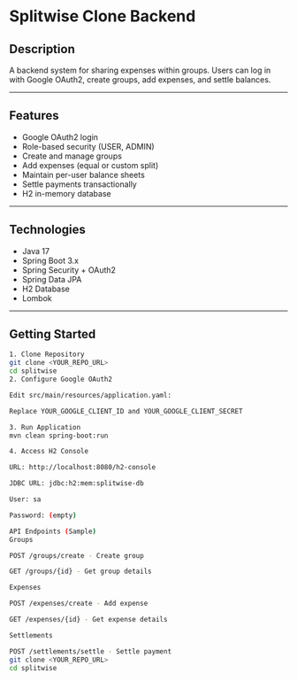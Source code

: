 # Splitwise Clone Backend

## Description
A backend system for sharing expenses within groups. Users can log in with Google OAuth2, create groups, add expenses, and settle balances.

---

## Features
- Google OAuth2 login
- Role-based security (USER, ADMIN)
- Create and manage groups
- Add expenses (equal or custom split)
- Maintain per-user balance sheets
- Settle payments transactionally
- H2 in-memory database

---

## Technologies
- Java 17
- Spring Boot 3.x
- Spring Security + OAuth2
- Spring Data JPA
- H2 Database
- Lombok

---

## Getting Started

```bash
1. Clone Repository
git clone <YOUR_REPO_URL>
cd splitwise
2. Configure Google OAuth2

Edit src/main/resources/application.yaml:

Replace YOUR_GOOGLE_CLIENT_ID and YOUR_GOOGLE_CLIENT_SECRET

3. Run Application
mvn clean spring-boot:run

4. Access H2 Console

URL: http://localhost:8080/h2-console

JDBC URL: jdbc:h2:mem:splitwise-db

User: sa

Password: (empty)

API Endpoints (Sample)
Groups

POST /groups/create - Create group

GET /groups/{id} - Get group details

Expenses

POST /expenses/create - Add expense

GET /expenses/{id} - Get expense details

Settlements

POST /settlements/settle - Settle payment
git clone <YOUR_REPO_URL>
cd splitwise
